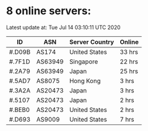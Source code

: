# 8 online servers:

Latest update at: Tue Jul 14 03:10:11 UTC 2020

| ID | ASN | Server Country | Online |
| -- | --- | -------------- | ------ |
| #.D09B | AS174 | United States | 33 hrs |
| #.7F1D | AS63949 | Singapore | 22 hrs |
| #.2A79 | AS63949 | Japan | 25 hrs |
| #.5AD7 | AS8075 | Hong Kong | 3 hrs |
| #.3A2A | AS20473 | Japan | 3 hrs |
| #.5107 | AS20473 | Japan | 2 hrs |
| #.BEB0 | AS20473 | United States | 2 hrs |
| #.D693 | AS9009 | United States | 7 hrs |

